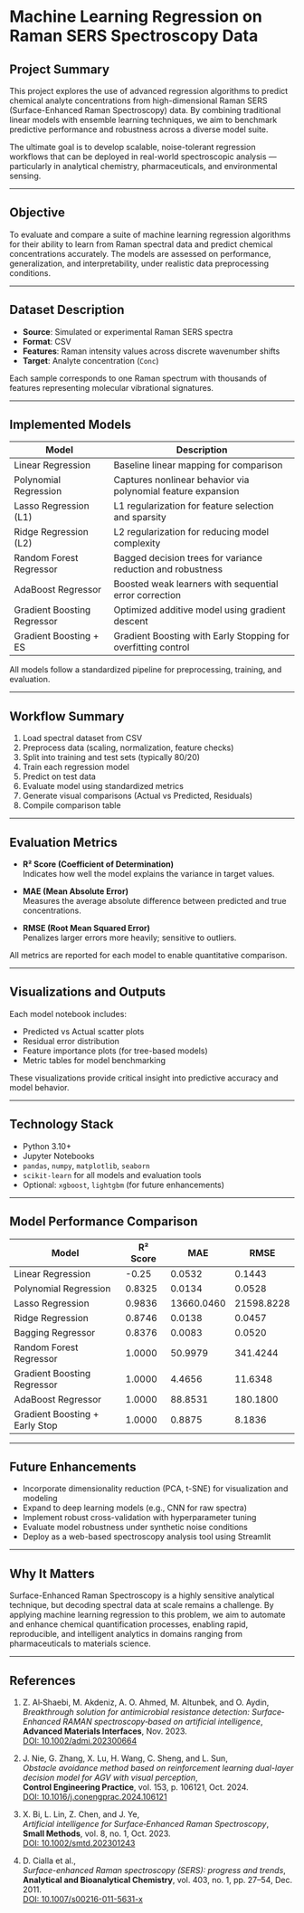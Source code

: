 # Machine Learning Regression on Raman SERS Spectroscopy Data

## Project Summary

This project explores the use of advanced regression algorithms to predict chemical analyte concentrations from high-dimensional Raman SERS (Surface-Enhanced Raman Spectroscopy) data. By combining traditional linear models with ensemble learning techniques, we aim to benchmark predictive performance and robustness across a diverse model suite.

The ultimate goal is to develop scalable, noise-tolerant regression workflows that can be deployed in real-world spectroscopic analysis — particularly in analytical chemistry, pharmaceuticals, and environmental sensing.

---

## Objective

To evaluate and compare a suite of machine learning regression algorithms for their ability to learn from Raman spectral data and predict chemical concentrations accurately. The models are assessed on performance, generalization, and interpretability, under realistic data preprocessing conditions.

---

## Dataset Description

- **Source**: Simulated or experimental Raman SERS spectra
- **Format**: CSV
- **Features**: Raman intensity values across discrete wavenumber shifts
- **Target**: Analyte concentration (`Conc`)

Each sample corresponds to one Raman spectrum with thousands of features representing molecular vibrational signatures.

---

## Implemented Models

| Model                        | Description                                                         |
|-----------------------------|----------------------------------------------------------------------|
| Linear Regression           | Baseline linear mapping for comparison                              | 
| Polynomial Regression       | Captures nonlinear behavior via polynomial feature expansion         | 
| Lasso Regression (L1)       | L1 regularization for feature selection and sparsity                 | 
| Ridge Regression (L2)       | L2 regularization for reducing model complexity                      | 
| Random Forest Regressor     | Bagged decision trees for variance reduction and robustness          | 
| AdaBoost Regressor          | Boosted weak learners with sequential error correction               | 
| Gradient Boosting Regressor | Optimized additive model using gradient descent                      | 
| Gradient Boosting + ES      | Gradient Boosting with Early Stopping for overfitting control        | 

All models follow a standardized pipeline for preprocessing, training, and evaluation.

---

## Workflow Summary

1. Load spectral dataset from CSV
2. Preprocess data (scaling, normalization, feature checks)
3. Split into training and test sets (typically 80/20)
4. Train each regression model
5. Predict on test data
6. Evaluate model using standardized metrics
7. Generate visual comparisons (Actual vs Predicted, Residuals)
8. Compile comparison table

---

## Evaluation Metrics

- **R² Score (Coefficient of Determination)**  
  Indicates how well the model explains the variance in target values.

- **MAE (Mean Absolute Error)**  
  Measures the average absolute difference between predicted and true concentrations.

- **RMSE (Root Mean Squared Error)**  
  Penalizes larger errors more heavily; sensitive to outliers.

All metrics are reported for each model to enable quantitative comparison.

---

## Visualizations and Outputs

Each model notebook includes:

- Predicted vs Actual scatter plots
- Residual error distribution
- Feature importance plots (for tree-based models)
- Metric tables for model benchmarking

These visualizations provide critical insight into predictive accuracy and model behavior.

---

## Technology Stack

- Python 3.10+
- Jupyter Notebooks
- `pandas`, `numpy`, `matplotlib`, `seaborn`
- `scikit-learn` for all models and evaluation tools
- Optional: `xgboost`, `lightgbm` (for future enhancements)

---
## Model Performance Comparison

| Model                            | R² Score | MAE         | RMSE       |
|----------------------------------|----------|-------------|------------|
| Linear Regression                | -0.25    | 0.0532      | 0.1443     |
| Polynomial Regression            | 0.8325   | 0.0134      | 0.0528     |
| Lasso Regression                 | 0.9836   | 13660.0460  | 21598.8228 |
| Ridge Regression                 | 0.8746   | 0.0138      | 0.0457     |
| Bagging Regressor               | 0.8376   | 0.0083      | 0.0520     |
| Random Forest Regressor         | 1.0000   | 50.9979     | 341.4244   |
| Gradient Boosting Regressor     | 1.0000   | 4.4656      | 11.6348    |
| AdaBoost Regressor              | 1.0000   | 88.8531     | 180.1800   |
| Gradient Boosting + Early Stop  | 1.0000   | 0.8875      | 8.1836     |

---
## Future Enhancements

- Incorporate dimensionality reduction (PCA, t-SNE) for visualization and modeling
- Expand to deep learning models (e.g., CNN for raw spectra)
- Implement robust cross-validation with hyperparameter tuning
- Evaluate model robustness under synthetic noise conditions
- Deploy as a web-based spectroscopy analysis tool using Streamlit

---

## Why It Matters

Surface-Enhanced Raman Spectroscopy is a highly sensitive analytical technique, but decoding spectral data at scale remains a challenge. By applying machine learning regression to this problem, we aim to automate and enhance chemical quantification processes, enabling rapid, reproducible, and intelligent analytics in domains ranging from pharmaceuticals to materials science.

---

## References

1. Z. Al‐Shaebi, M. Akdeniz, A. O. Ahmed, M. Altunbek, and O. Aydin,  
   *Breakthrough solution for antimicrobial resistance detection: Surface‐Enhanced RAMAN spectroscopy‐based on artificial intelligence*,  
   **Advanced Materials Interfaces**, Nov. 2023.  
   [DOI: 10.1002/admi.202300664](https://doi.org/10.1002/admi.202300664)

2. J. Nie, G. Zhang, X. Lu, H. Wang, C. Sheng, and L. Sun,  
   *Obstacle avoidance method based on reinforcement learning dual-layer decision model for AGV with visual perception*,  
   **Control Engineering Practice**, vol. 153, p. 106121, Oct. 2024.  
   [DOI: 10.1016/j.conengprac.2024.106121](https://doi.org/10.1016/j.conengprac.2024.106121)

3. X. Bi, L. Lin, Z. Chen, and J. Ye,  
   *Artificial intelligence for Surface‐Enhanced Raman Spectroscopy*,  
   **Small Methods**, vol. 8, no. 1, Oct. 2023.  
   [DOI: 10.1002/smtd.202301243](https://doi.org/10.1002/smtd.202301243)

4. D. Cialla et al.,  
   *Surface-enhanced Raman spectroscopy (SERS): progress and trends*,  
   **Analytical and Bioanalytical Chemistry**, vol. 403, no. 1, pp. 27–54, Dec. 2011.  
   [DOI: 10.1007/s00216-011-5631-x](https://doi.org/10.1007/s00216-011-5631-x)
